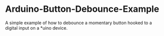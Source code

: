 # Arduino-Button-Debounce-Example
A simple example of how to debounce a momentary button hooked to a digital input on a *uino device.
